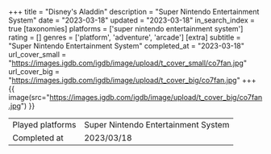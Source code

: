 +++
title = "Disney's Aladdin"
description = "Super Nintendo Entertainment System"
date = "2023-03-18"
updated = "2023-03-18"
in_search_index = true
[taxonomies]
platforms = ['super nintendo entertainment system']
rating = []
genres = ['platform', 'adventure', 'arcade']
[extra]
subtitle = "Super Nintendo Entertainment System"
completed_at = "2023-03-18"
url_cover_small = "https://images.igdb.com/igdb/image/upload/t_cover_small/co7fan.jpg"
url_cover_big = "https://images.igdb.com/igdb/image/upload/t_cover_big/co7fan.jpg"
+++
{{ image(src="https://images.igdb.com/igdb/image/upload/t_cover_big/co7fan.jpg") }}

|              |            |
| ------------ | ---------- |
| Played platforms    | Super Nintendo Entertainment System |
| Completed at | 2023/03/18 |


